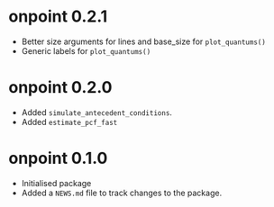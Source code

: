 # onpoint 0.2.1
 * Better size arguments for lines and base_size for `plot_quantums()`
 * Generic labels for `plot_quantums()`

# onpoint 0.2.0
* Added `simulate_antecedent_conditions`.
* Added `estimate_pcf_fast`

# onpoint 0.1.0
* Initialised package
* Added a `NEWS.md` file to track changes to the package.
